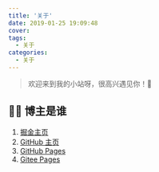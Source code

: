 ```yaml
---
title: '关于'
date: 2019-01-25 19:09:48
cover: 
tags:
  - 关于
categories:
  - 关于
---
```

> 欢迎来到我的小站呀，很高兴遇见你！🤝

## 👨‍💻 博主是谁
1. [掘金主页](https://juejin.cn/user/2208296065832264)
2. [GitHub 主页](https://github.com/zkrisj)
3. [GitHub Pages](https://zkrisj.github.io/vitepress-blog/)
4. [Gitee Pages](https://zkrisj.gitee.io/)
